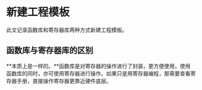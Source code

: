 # 新建工程模板
此文记录函数库和寄存器库两种方式新建工程模板。
## 函数库与寄存器库的区别

**本质上是一样的。**函数库是对寄存器的操作进行了封装，更方便使用，使用函数库的同时，亦可使用寄存器进行操作。如果只是用寄存器编程，那需要查看寄存器手册，直接操作寄存器更靠近硬件底层。